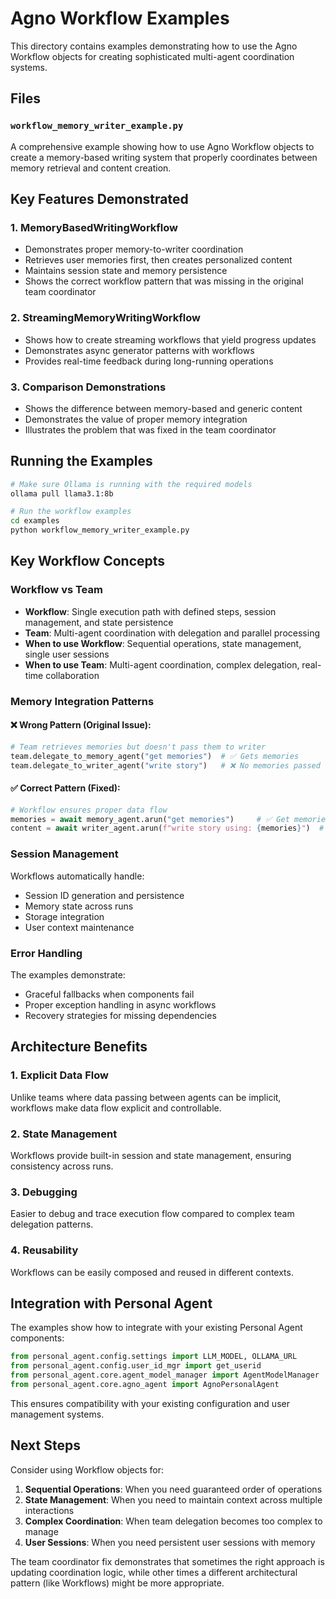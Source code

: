 # Agno Workflow Examples

This directory contains examples demonstrating how to use the Agno Workflow objects for creating sophisticated multi-agent coordination systems.

## Files

### `workflow_memory_writer_example.py`
A comprehensive example showing how to use Agno Workflow objects to create a memory-based writing system that properly coordinates between memory retrieval and content creation.

## Key Features Demonstrated

### 1. **MemoryBasedWritingWorkflow**
- Demonstrates proper memory-to-writer coordination
- Retrieves user memories first, then creates personalized content
- Maintains session state and memory persistence
- Shows the correct workflow pattern that was missing in the original team coordinator

### 2. **StreamingMemoryWritingWorkflow** 
- Shows how to create streaming workflows that yield progress updates
- Demonstrates async generator patterns with workflows
- Provides real-time feedback during long-running operations

### 3. **Comparison Demonstrations**
- Shows the difference between memory-based and generic content
- Demonstrates the value of proper memory integration
- Illustrates the problem that was fixed in the team coordinator

## Running the Examples

```bash
# Make sure Ollama is running with the required models
ollama pull llama3.1:8b

# Run the workflow examples
cd examples
python workflow_memory_writer_example.py
```

## Key Workflow Concepts

### Workflow vs Team
- **Workflow**: Single execution path with defined steps, session management, and state persistence
- **Team**: Multi-agent coordination with delegation and parallel processing
- **When to use Workflow**: Sequential operations, state management, single user sessions
- **When to use Team**: Multi-agent coordination, complex delegation, real-time collaboration

### Memory Integration Patterns

#### ❌ **Wrong Pattern (Original Issue)**:
```python
# Team retrieves memories but doesn't pass them to writer
team.delegate_to_memory_agent("get memories")  # ✅ Gets memories
team.delegate_to_writer_agent("write story")   # ❌ No memories passed
```

#### ✅ **Correct Pattern (Fixed)**:
```python
# Workflow ensures proper data flow
memories = await memory_agent.arun("get memories")     # ✅ Get memories
content = await writer_agent.arun(f"write story using: {memories}")  # ✅ Use memories
```

### Session Management
Workflows automatically handle:
- Session ID generation and persistence
- Memory state across runs
- Storage integration
- User context maintenance

### Error Handling
The examples demonstrate:
- Graceful fallbacks when components fail
- Proper exception handling in async workflows
- Recovery strategies for missing dependencies

## Architecture Benefits

### 1. **Explicit Data Flow**
Unlike teams where data passing between agents can be implicit, workflows make data flow explicit and controllable.

### 2. **State Management**
Workflows provide built-in session and state management, ensuring consistency across runs.

### 3. **Debugging**
Easier to debug and trace execution flow compared to complex team delegation patterns.

### 4. **Reusability**
Workflows can be easily composed and reused in different contexts.

## Integration with Personal Agent

The examples show how to integrate with your existing Personal Agent components:

```python
from personal_agent.config.settings import LLM_MODEL, OLLAMA_URL
from personal_agent.config.user_id_mgr import get_userid
from personal_agent.core.agent_model_manager import AgentModelManager
from personal_agent.core.agno_agent import AgnoPersonalAgent
```

This ensures compatibility with your existing configuration and user management systems.

## Next Steps

Consider using Workflow objects for:
1. **Sequential Operations**: When you need guaranteed order of operations
2. **State Management**: When you need to maintain context across multiple interactions
3. **Complex Coordination**: When team delegation becomes too complex to manage
4. **User Sessions**: When you need persistent user sessions with memory

The team coordinator fix demonstrates that sometimes the right approach is updating coordination logic, while other times a different architectural pattern (like Workflows) might be more appropriate.
